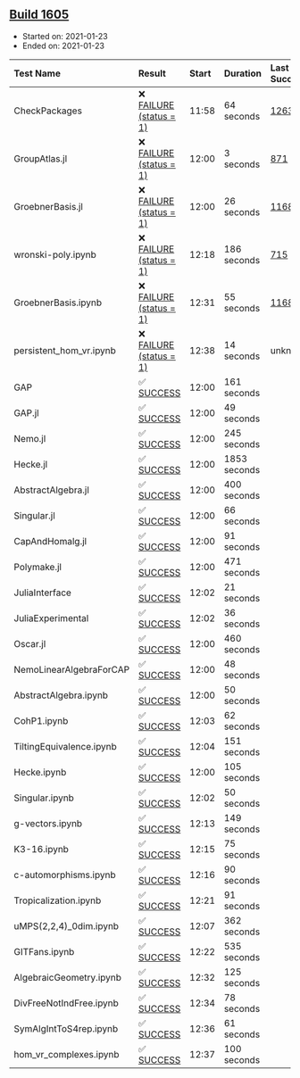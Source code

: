 ## [Build 1605](https://oscarci.mathematik.uni-kl.de/job/oscar-stable/1605/)

* Started on: 2021-01-23
* Ended on: 2021-01-23

| Test Name    | Result | Start | Duration | Last Success | First Failure |
|:-------------|:-------|:------|:---------|:-------------|:--------------|
| CheckPackages | ❌ [FAILURE (status = 1)](https://oscarci.mathematik.uni-kl.de/job/oscar-stable/1605/artifact/logs/build-1605/CheckPackages.log) | 11:58 | 64 seconds | [1263](https://oscarci.mathematik.uni-kl.de/job/oscar-stable/1263/) | [1264](https://oscarci.mathematik.uni-kl.de/job/oscar-stable/1264/) |
| GroupAtlas.jl | ❌ [FAILURE (status = 1)](https://oscarci.mathematik.uni-kl.de/job/oscar-stable/1605/artifact/logs/build-1605/GroupAtlas.jl.log) | 12:00 | 3 seconds | [871](https://oscarci.mathematik.uni-kl.de/job/oscar-stable/871/) | [872](https://oscarci.mathematik.uni-kl.de/job/oscar-stable/872/) |
| GroebnerBasis.jl | ❌ [FAILURE (status = 1)](https://oscarci.mathematik.uni-kl.de/job/oscar-stable/1605/artifact/logs/build-1605/GroebnerBasis.jl.log) | 12:00 | 26 seconds | [1168](https://oscarci.mathematik.uni-kl.de/job/oscar-stable/1168/) | [1169](https://oscarci.mathematik.uni-kl.de/job/oscar-stable/1169/) |
| wronski-poly.ipynb | ❌ [FAILURE (status = 1)](https://oscarci.mathematik.uni-kl.de/job/oscar-stable/1605/artifact/logs/build-1605/wronski-poly.ipynb.log) | 12:18 | 186 seconds | [715](https://oscarci.mathematik.uni-kl.de/job/oscar-stable/715/) | [716](https://oscarci.mathematik.uni-kl.de/job/oscar-stable/716/) |
| GroebnerBasis.ipynb | ❌ [FAILURE (status = 1)](https://oscarci.mathematik.uni-kl.de/job/oscar-stable/1605/artifact/logs/build-1605/GroebnerBasis.ipynb.log) | 12:31 | 55 seconds | [1168](https://oscarci.mathematik.uni-kl.de/job/oscar-stable/1168/) | [1169](https://oscarci.mathematik.uni-kl.de/job/oscar-stable/1169/) |
| persistent_hom_vr.ipynb | ❌ [FAILURE (status = 1)](https://oscarci.mathematik.uni-kl.de/job/oscar-stable/1605/artifact/logs/build-1605/persistent_hom_vr.ipynb.log) | 12:38 | 14 seconds | unknown | unknown |
| GAP | ✅ [SUCCESS](https://oscarci.mathematik.uni-kl.de/job/oscar-stable/1605/artifact/logs/build-1605/GAP.log) | 12:00 | 161 seconds |  |  |
| GAP.jl | ✅ [SUCCESS](https://oscarci.mathematik.uni-kl.de/job/oscar-stable/1605/artifact/logs/build-1605/GAP.jl.log) | 12:00 | 49 seconds |  |  |
| Nemo.jl | ✅ [SUCCESS](https://oscarci.mathematik.uni-kl.de/job/oscar-stable/1605/artifact/logs/build-1605/Nemo.jl.log) | 12:00 | 245 seconds |  |  |
| Hecke.jl | ✅ [SUCCESS](https://oscarci.mathematik.uni-kl.de/job/oscar-stable/1605/artifact/logs/build-1605/Hecke.jl.log) | 12:00 | 1853 seconds |  |  |
| AbstractAlgebra.jl | ✅ [SUCCESS](https://oscarci.mathematik.uni-kl.de/job/oscar-stable/1605/artifact/logs/build-1605/AbstractAlgebra.jl.log) | 12:00 | 400 seconds |  |  |
| Singular.jl | ✅ [SUCCESS](https://oscarci.mathematik.uni-kl.de/job/oscar-stable/1605/artifact/logs/build-1605/Singular.jl.log) | 12:00 | 66 seconds |  |  |
| CapAndHomalg.jl | ✅ [SUCCESS](https://oscarci.mathematik.uni-kl.de/job/oscar-stable/1605/artifact/logs/build-1605/CapAndHomalg.jl.log) | 12:00 | 91 seconds |  |  |
| Polymake.jl | ✅ [SUCCESS](https://oscarci.mathematik.uni-kl.de/job/oscar-stable/1605/artifact/logs/build-1605/Polymake.jl.log) | 12:00 | 471 seconds |  |  |
| JuliaInterface | ✅ [SUCCESS](https://oscarci.mathematik.uni-kl.de/job/oscar-stable/1605/artifact/logs/build-1605/JuliaInterface.log) | 12:02 | 21 seconds |  |  |
| JuliaExperimental | ✅ [SUCCESS](https://oscarci.mathematik.uni-kl.de/job/oscar-stable/1605/artifact/logs/build-1605/JuliaExperimental.log) | 12:02 | 36 seconds |  |  |
| Oscar.jl | ✅ [SUCCESS](https://oscarci.mathematik.uni-kl.de/job/oscar-stable/1605/artifact/logs/build-1605/Oscar.jl.log) | 12:00 | 460 seconds |  |  |
| NemoLinearAlgebraForCAP | ✅ [SUCCESS](https://oscarci.mathematik.uni-kl.de/job/oscar-stable/1605/artifact/logs/build-1605/NemoLinearAlgebraForCAP.log) | 12:00 | 48 seconds |  |  |
| AbstractAlgebra.ipynb | ✅ [SUCCESS](https://oscarci.mathematik.uni-kl.de/job/oscar-stable/1605/artifact/logs/build-1605/AbstractAlgebra.ipynb.log) | 12:00 | 50 seconds |  |  |
| CohP1.ipynb | ✅ [SUCCESS](https://oscarci.mathematik.uni-kl.de/job/oscar-stable/1605/artifact/logs/build-1605/CohP1.ipynb.log) | 12:03 | 62 seconds |  |  |
| TiltingEquivalence.ipynb | ✅ [SUCCESS](https://oscarci.mathematik.uni-kl.de/job/oscar-stable/1605/artifact/logs/build-1605/TiltingEquivalence.ipynb.log) | 12:04 | 151 seconds |  |  |
| Hecke.ipynb | ✅ [SUCCESS](https://oscarci.mathematik.uni-kl.de/job/oscar-stable/1605/artifact/logs/build-1605/Hecke.ipynb.log) | 12:00 | 105 seconds |  |  |
| Singular.ipynb | ✅ [SUCCESS](https://oscarci.mathematik.uni-kl.de/job/oscar-stable/1605/artifact/logs/build-1605/Singular.ipynb.log) | 12:02 | 50 seconds |  |  |
| g-vectors.ipynb | ✅ [SUCCESS](https://oscarci.mathematik.uni-kl.de/job/oscar-stable/1605/artifact/logs/build-1605/g-vectors.ipynb.log) | 12:13 | 149 seconds |  |  |
| K3-16.ipynb | ✅ [SUCCESS](https://oscarci.mathematik.uni-kl.de/job/oscar-stable/1605/artifact/logs/build-1605/K3-16.ipynb.log) | 12:15 | 75 seconds |  |  |
| c-automorphisms.ipynb | ✅ [SUCCESS](https://oscarci.mathematik.uni-kl.de/job/oscar-stable/1605/artifact/logs/build-1605/c-automorphisms.ipynb.log) | 12:16 | 90 seconds |  |  |
| Tropicalization.ipynb | ✅ [SUCCESS](https://oscarci.mathematik.uni-kl.de/job/oscar-stable/1605/artifact/logs/build-1605/Tropicalization.ipynb.log) | 12:21 | 91 seconds |  |  |
| uMPS(2,2,4)_0dim.ipynb | ✅ [SUCCESS](https://oscarci.mathematik.uni-kl.de/job/oscar-stable/1605/artifact/logs/build-1605/uMPS-2-2-4-_0dim.ipynb.log) | 12:07 | 362 seconds |  |  |
| GITFans.ipynb | ✅ [SUCCESS](https://oscarci.mathematik.uni-kl.de/job/oscar-stable/1605/artifact/logs/build-1605/GITFans.ipynb.log) | 12:22 | 535 seconds |  |  |
| AlgebraicGeometry.ipynb | ✅ [SUCCESS](https://oscarci.mathematik.uni-kl.de/job/oscar-stable/1605/artifact/logs/build-1605/AlgebraicGeometry.ipynb.log) | 12:32 | 125 seconds |  |  |
| DivFreeNotIndFree.ipynb | ✅ [SUCCESS](https://oscarci.mathematik.uni-kl.de/job/oscar-stable/1605/artifact/logs/build-1605/DivFreeNotIndFree.ipynb.log) | 12:34 | 78 seconds |  |  |
| SymAlgIntToS4rep.ipynb | ✅ [SUCCESS](https://oscarci.mathematik.uni-kl.de/job/oscar-stable/1605/artifact/logs/build-1605/SymAlgIntToS4rep.ipynb.log) | 12:36 | 61 seconds |  |  |
| hom_vr_complexes.ipynb | ✅ [SUCCESS](https://oscarci.mathematik.uni-kl.de/job/oscar-stable/1605/artifact/logs/build-1605/hom_vr_complexes.ipynb.log) | 12:37 | 100 seconds |  |  |
